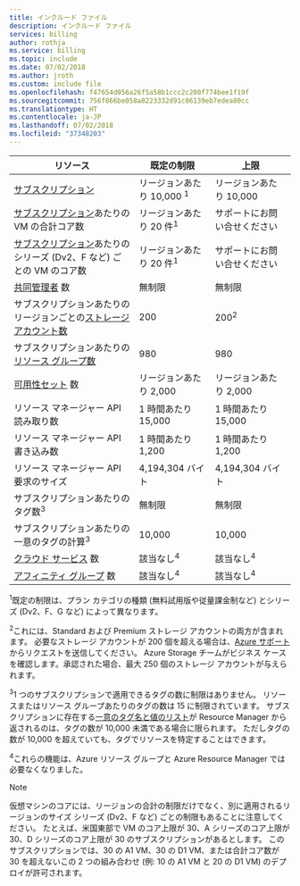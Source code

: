 ```yaml
---
title: インクルード ファイル
description: インクルード ファイル
services: billing
author: rothja
ms.service: billing
ms.topic: include
ms.date: 07/02/2018
ms.author: jroth
ms.custom: include file
ms.openlocfilehash: f47654d056a26f5a58b1ccc2c200f774bee1f19f
ms.sourcegitcommit: 756f866be058a8223332d91c86139eb7edea80cc
ms.translationtype: HT
ms.contentlocale: ja-JP
ms.lasthandoff: 07/02/2018
ms.locfileid: "37348203"
---
```

| リソース | 既定の制限 | 上限 |
| --- | --- | --- |
| [サブスクリプション](../articles/billing-buy-sign-up-azure-subscription.md) |リージョンあたり 10,000 <sup>1</sup> |リージョンあたり 10,000 |
| [サブスクリプション](../articles/billing-buy-sign-up-azure-subscription.md)あたりの VM の合計コア数 |リージョンあたり 20 件<sup>1</sup> | サポートにお問い合せください |
| [サブスクリプション](../articles/billing-buy-sign-up-azure-subscription.md)あたりのシリーズ (Dv2、F など) ごとの VM のコア数 |リージョンあたり 20 件<sup>1</sup> | サポートにお問い合せください |
| [共同管理者](../articles/billing-add-change-azure-subscription-administrator.md) 数 |無制限 |無制限 |
| サブスクリプションあたりのリージョンごとの[ストレージ アカウント数](../articles/storage/common/storage-create-storage-account.md) |200 |200<sup>2</sup> |
| サブスクリプションあたりの[リソース グループ数](../articles/azure-resource-manager/resource-group-overview.md) |980 |980 |
| [可用性セット](../articles/virtual-machines/windows/manage-availability.md#configure-multiple-virtual-machines-in-an-availability-set-for-redundancy) 数 |リージョンあたり 2,000 |リージョンあたり 2,000 |
| リソース マネージャー API 読み取り数 |1 時間あたり 15,000 |1 時間あたり 15,000 |
| リソース マネージャー API 書き込み数 |1 時間あたり 1,200 |1 時間あたり 1,200 |
| リソース マネージャー API 要求のサイズ |4,194,304 バイト |4,194,304 バイト |
| サブスクリプションあたりのタグ数<sup>3</sup> |無制限 |無制限 |
| サブスクリプションあたりの一意のタグの計算<sup>3</sup> | 10,000 | 10,000 |
| [クラウド サービス](../articles/cloud-services/cloud-services-choose-me.md) 数 |該当なし<sup>4</sup> |該当なし<sup>4</sup> |
| [アフィニティ グループ](../articles/virtual-network/virtual-networks-migrate-to-regional-vnet.md) 数 |該当なし<sup>4</sup> |該当なし<sup>4</sup> |


  <sup>1</sup>既定の制限は、プラン カテゴリの種類 (無料試用版や従量課金制など) とシリーズ (Dv2、F、G など) によって異なります。

<sup>2</sup>これには、Standard および Premium ストレージ アカウントの両方が含まれます。 必要なストレージ アカウントが 200 個を超える場合は、[Azure サポート](https://azure.microsoft.com/support/faq/)からリクエストを送信してください。 Azure Storage チームがビジネス ケースを確認します。承認された場合、最大 250 個のストレージ アカウントが与えられます。

<sup>3</sup>1 つのサブスクリプションで適用できるタグの数に制限はありません。 リソースまたはリソース グループあたりのタグの数は 15 に制限されています。 サブスクリプションに存在する[一意のタグ名と値のリスト](/rest/api/resources/tags#Tags_List)が Resource Manager から返されるのは、タグの数が 10,000 未満である場合に限られます。 ただしタグの数が 10,000 を超えていても、タグでリソースを特定することはできます。  

<sup>4</sup>これらの機能は、Azure リソース グループと Azure Resource Manager では必要なくなりました。

> [!NOTE]
> 仮想マシンのコアには、リージョンの合計の制限だけでなく、別に適用されるリージョンのサイズ シリーズ (Dv2、F など) ごとの制限もあることに注意してください。  たとえば、米国東部で VM のコア上限が 30、A シリーズのコア上限が 30、D シリーズのコア上限が 30 のサブスクリプションがあるとします。  このサブスクリプションでは、30 の A1 VM、30 の D1 VM、または合計コア数が 30 を超えないこの 2 つの組み合わせ (例: 10 の A1 VM と 20 の D1 VM) のデプロイが許可されます。  
> <!-- -->
> 
> 

